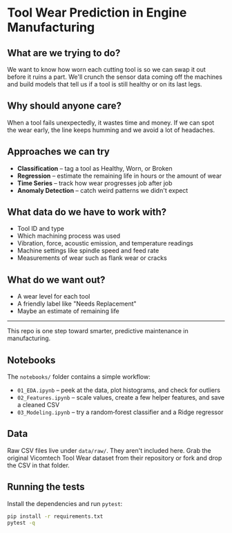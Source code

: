 # Tool Wear Prediction in Engine Manufacturing

## What are we trying to do?

We want to know how worn each cutting tool is so we can swap it out before it ruins a part. We'll crunch the sensor data coming off the machines and build models that tell us if a tool is still healthy or on its last legs.

## Why should anyone care?
When a tool fails unexpectedly, it wastes time and money. If we can spot the wear early, the line keeps humming and we avoid a lot of headaches.

## Approaches we can try

- **Classification** – tag a tool as Healthy, Worn, or Broken
- **Regression** – estimate the remaining life in hours or the amount of wear
- **Time Series** – track how wear progresses job after job
- **Anomaly Detection** – catch weird patterns we didn't expect

## What data do we have to work with?

- Tool ID and type
- Which machining process was used
- Vibration, force, acoustic emission, and temperature readings
- Machine settings like spindle speed and feed rate
- Measurements of wear such as flank wear or cracks

## What do we want out?

- A wear level for each tool
- A friendly label like "Needs Replacement"
- Maybe an estimate of remaining life

---

This repo is one step toward smarter, predictive maintenance in manufacturing.

## Notebooks
The `notebooks/` folder contains a simple workflow:
- `01_EDA.ipynb` – peek at the data, plot histograms, and check for outliers
- `02_Features.ipynb` – scale values, create a few helper features, and save a cleaned CSV
- `03_Modeling.ipynb` – try a random‑forest classifier and a Ridge regressor

## Data
Raw CSV files live under `data/raw/`. They aren't included here. Grab the original
Vicomtech Tool Wear dataset from their repository or fork and drop the CSV in that folder.

## Running the tests
Install the dependencies and run `pytest`:
```bash
pip install -r requirements.txt
pytest -q
```
